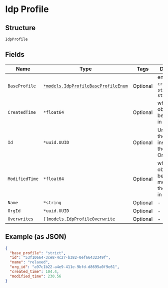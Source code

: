
# Idp Profile

## Structure

`IdpProfile`

## Fields

| Name | Type | Tags | Description |
|  --- | --- | --- | --- |
| `BaseProfile` | [`*models.IdpProfileBaseProfileEnum`](../../doc/models/idp-profile-base-profile-enum.md) | Optional | enum: `critical`, `standard`, `strict` |
| `CreatedTime` | `*float64` | Optional | when the object has been created, in epoch |
| `Id` | `*uuid.UUID` | Optional | Unique ID of the object instance in the Mist Organnization |
| `ModifiedTime` | `*float64` | Optional | when the object has been modified for the last time, in epoch |
| `Name` | `*string` | Optional | - |
| `OrgId` | `*uuid.UUID` | Optional | - |
| `Overwrites` | [`[]models.IdpProfileOverwrite`](../../doc/models/idp-profile-overwrite.md) | Optional | - |

## Example (as JSON)

```json
{
  "base_profile": "strict",
  "id": "53f10664-3ce8-4c27-b382-0ef66432349f",
  "name": "relaxed",
  "org_id": "a97c1b22-a4e9-411e-9bfd-d8695a0f9e61",
  "created_time": 104.4,
  "modified_time": 230.56
}
```

